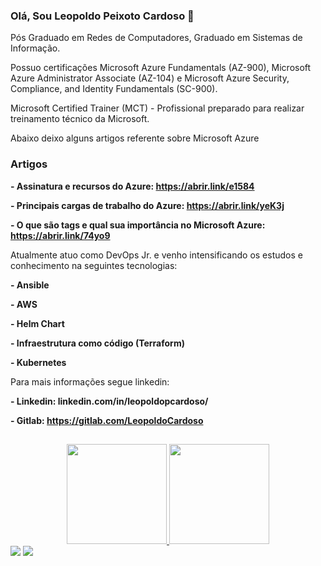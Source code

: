 ### Olá, Sou Leopoldo Peixoto Cardoso 👋 ###

Pós Graduado em Redes de Computadores, Graduado em Sistemas de Informação.

Possuo certificações Microsoft Azure Fundamentals (AZ-900), Microsoft Azure Administrator Associate (AZ-104) e Microsoft Azure Security, Compliance, and Identity Fundamentals (SC-900).

Microsoft Certified Trainer (MCT) - Profissional preparado para realizar treinamento técnico da Microsoft.

Abaixo deixo alguns artigos referente sobre Microsoft Azure

### Artigos ###
   
**- Assinatura e recursos do Azure: https://abrir.link/e1584**

**- Principais cargas de trabalho do Azure: https://abrir.link/yeK3j**

**- O que são tags e qual sua importância no Microsoft Azure: https://abrir.link/74yo9**

Atualmente atuo como DevOps Jr. e venho intensificando os estudos e conhecimento na seguintes tecnologias:

**- Ansible**

**- AWS**

**- Helm Chart**

**- Infraestrutura como código (Terraform)** 

**- Kubernetes**

Para mais informações segue linkedin:

**- Linkedin: linkedin.com/in/leopoldopcardoso/**

**- Gitlab: https://gitlab.com/LeopoldoCardoso**


  
  ##

<div align="center">
  <a href="https://github.com/leopoldocardoso">
  <img height="160em" src="https://github-readme-stats.vercel.app/api?username=leopoldocardoso&show_icons=true&theme=dark&include_all_commits=true&count_private=true"/>
  <img height="160em" src="https://github-readme-stats.vercel.app/api/top-langs/?username=leopoldocardoso&layout=compact&langs_count=7&theme=dark"/>
</div>
  
  <div> 
   <a href="https://www.youtube.com/channel/UCoyjHY3F8x62xXyPH-RIWFQ" target="_blank"><img src="https://img.shields.io/badge/YouTube-FF0000?style=for-the-badge&logo=youtube&logoColor=white" target="_blank"></a>
  <a href="https://www.linkedin.com/in/leopoldopcardoso" target="_blank"><img src="https://img.shields.io/badge/-LinkedIn-%230077B5?style=for-the-badge&logo=linkedin&logoColor=white" target="_blank"></a> 
